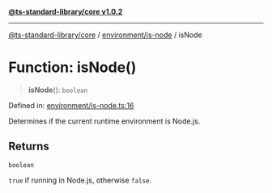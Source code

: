 [**@ts-standard-library/core v1.0.2**](../../../README.md)

***

[@ts-standard-library/core](../../../modules.md) / [environment/is-node](../README.md) / isNode

# Function: isNode()

> **isNode**(): `boolean`

Defined in: [environment/is-node.ts:16](https://github.com/gabaudette/ts-stdlib/blob/4a412e6fb273dc9fcab54b84c05921f52dac4b3f/packages/core/src/environment/is-node.ts#L16)

Determines if the current runtime environment is Node.js.

## Returns

`boolean`

`true` if running in Node.js, otherwise `false`.
